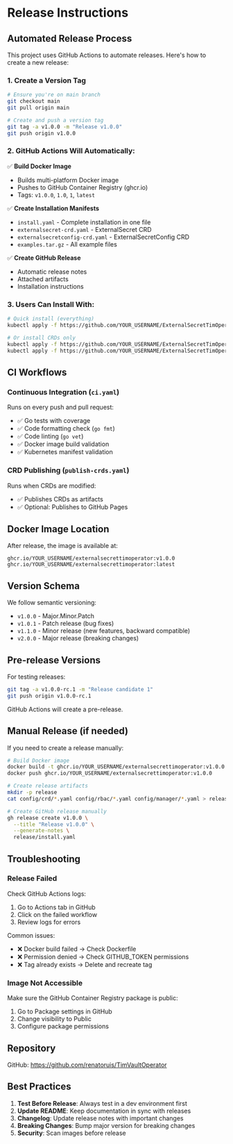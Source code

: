 # Release Instructions

## Automated Release Process

This project uses GitHub Actions to automate releases. Here's how to create a new release:

### 1. Create a Version Tag

```bash
# Ensure you're on main branch
git checkout main
git pull origin main

# Create and push a version tag
git tag -a v1.0.0 -m "Release v1.0.0"
git push origin v1.0.0
```

### 2. GitHub Actions Will Automatically:

✅ **Build Docker Image**
- Builds multi-platform Docker image
- Pushes to GitHub Container Registry (ghcr.io)
- Tags: `v1.0.0`, `1.0`, `1`, `latest`

✅ **Create Installation Manifests**
- `install.yaml` - Complete installation in one file
- `externalsecret-crd.yaml` - ExternalSecret CRD
- `externalsecretconfig-crd.yaml` - ExternalSecretConfig CRD
- `examples.tar.gz` - All example files

✅ **Create GitHub Release**
- Automatic release notes
- Attached artifacts
- Installation instructions

### 3. Users Can Install With:

```bash
# Quick install (everything)
kubectl apply -f https://github.com/YOUR_USERNAME/ExternalSecretTimOperator/releases/download/v1.0.0/install.yaml

# Or install CRDs only
kubectl apply -f https://github.com/YOUR_USERNAME/ExternalSecretTimOperator/releases/download/v1.0.0/externalsecret-crd.yaml
kubectl apply -f https://github.com/YOUR_USERNAME/ExternalSecretTimOperator/releases/download/v1.0.0/externalsecretconfig-crd.yaml
```

## CI Workflows

### Continuous Integration (`ci.yaml`)

Runs on every push and pull request:

- ✅ Go tests with coverage
- ✅ Code formatting check (`go fmt`)
- ✅ Code linting (`go vet`)
- ✅ Docker image build validation
- ✅ Kubernetes manifest validation

### CRD Publishing (`publish-crds.yaml`)

Runs when CRDs are modified:

- ✅ Publishes CRDs as artifacts
- ✅ Optional: Publishes to GitHub Pages

## Docker Image Location

After release, the image is available at:

```
ghcr.io/YOUR_USERNAME/externalsecrettimoperator:v1.0.0
ghcr.io/YOUR_USERNAME/externalsecrettimoperator:latest
```

## Version Schema

We follow semantic versioning:

- `v1.0.0` - Major.Minor.Patch
- `v1.0.1` - Patch release (bug fixes)
- `v1.1.0` - Minor release (new features, backward compatible)
- `v2.0.0` - Major release (breaking changes)

## Pre-release Versions

For testing releases:

```bash
git tag -a v1.0.0-rc.1 -m "Release candidate 1"
git push origin v1.0.0-rc.1
```

GitHub Actions will create a pre-release.

## Manual Release (if needed)

If you need to create a release manually:

```bash
# Build Docker image
docker build -t ghcr.io/YOUR_USERNAME/externalsecrettimoperator:v1.0.0 .
docker push ghcr.io/YOUR_USERNAME/externalsecrettimoperator:v1.0.0

# Create release artifacts
mkdir -p release
cat config/crd/*.yaml config/rbac/*.yaml config/manager/*.yaml > release/install.yaml

# Create GitHub release manually
gh release create v1.0.0 \
  --title "Release v1.0.0" \
  --generate-notes \
  release/install.yaml
```

## Troubleshooting

### Release Failed

Check GitHub Actions logs:
1. Go to Actions tab in GitHub
2. Click on the failed workflow
3. Review logs for errors

Common issues:
- ❌ Docker build failed → Check Dockerfile
- ❌ Permission denied → Check GITHUB_TOKEN permissions
- ❌ Tag already exists → Delete and recreate tag

### Image Not Accessible

Make sure the GitHub Container Registry package is public:
1. Go to Package settings in GitHub
2. Change visibility to Public
3. Configure package permissions

## Repository

GitHub: https://github.com/renatoruis/TimVaultOperator

## Best Practices

1. **Test Before Release**: Always test in a dev environment first
2. **Update README**: Keep documentation in sync with releases
3. **Changelog**: Update release notes with important changes
4. **Breaking Changes**: Bump major version for breaking changes
5. **Security**: Scan images before release

